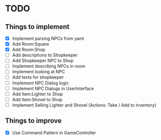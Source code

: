 # TODO

## Things to implement

- [x] Implement parsing NPCs from yaml
- [x] Add Room:Square
- [x] Add Room:Shop 
- [ ] Add descriptions to Shopkeeper 
- [ ] Add Shopkeeper NPC to Shop
- [ ] Implement describing NPCs in room
- [ ] Implement looking at NPC
- [ ] Add texts for shopkeeper
- [ ] Implement NPC Dialog logic
- [ ] Implement NPC Dialogs in UserInterface
- [ ] Add Item:Lighter to Shop
- [ ] Add Item:Shovel to Shop
- [ ] Implement Selling Lighter and Shovel (Actions: Take / Add to inventory)

## Things to improve

- [x] Use Command Pattern in GameController
